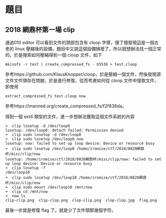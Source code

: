 # 題目

## 2018 網鼎杯第一場 clip

通過010 editor 可以看到文件的頭部包含有 cloop 字樣，搜了搜發現這是一個古老的 linux 壓縮後的設備，題目中又說這個設備損壞了，所以就想辦法找一個正常的。於是搜索如何壓縮得到一個 cloop 文件，如下

```shell
mkisofs -r test | create_compressed_fs - 65536 > test.cloop
```

參考https://github.com/KlausKnopper/cloop，於是壓縮一個文件，然後發現源文件文件頭存在問題，於是進行修復，從而考慮如何從 cloop 文件中提取文件，即使用

```
extract_compressed_fs test.cloop now
```

參考https://manned.org/create_compressed_fs/f2f838da。

得到一個 ext4 類型的文件，進一步想辦法獲取這個文件系統的內容

```shell
➜  clip losetup -d /dev/loop0
losetup: /dev/loop0: detach failed: Permission denied
➜  clip sudo losetup -d /dev/loop0
➜  clip sudo losetup /dev/loop0 now                                                 
losetup: now: failed to set up loop device: Device or resource busy
➜  clip sudo losetup /dev/loop0 /home/iromise/ctf/2018/0820網鼎杯/misc/clip/now        
losetup: /home/iromise/ctf/2018/0820網鼎杯/misc/clip/now: failed to set up loop device: Device or resource busy
➜  clip losetup -f           
/dev/loop10
➜  clip sudo losetup /dev/loop10 /home/iromise/ctf/2018/0820網鼎杯/misc/clip/now
➜  clip sudo mount /dev/loop10 /mnt/now
➜  clip cd /mnt/now 
➜  now ls        
clip-clip.png  clip-clop.png  clop-clip.png  clop-clop.jpg  flag.png
```

最後一步就是修復 flag 了。就是少了文件頭那幾個字符。